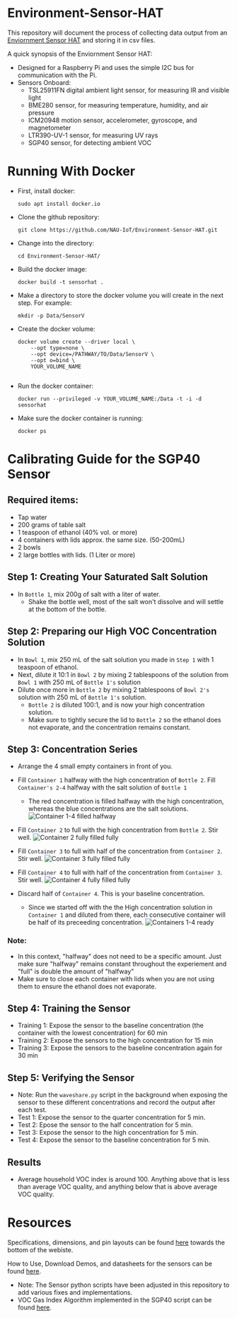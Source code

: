 # Environment-Sensor-HAT
This repository will document the process of collecting data output from an [Enviornment Sensor HAT](https://www.waveshare.com/environment-sensor-hat.htm) and storing it in csv files. 

A quick synopsis of the Enviornment Sensor HAT:
  - Designed for a Raspberry Pi and uses the simple I2C bus for communication with the Pi.
  - Sensors Onboard:
      - TSL25911FN digital ambient light sensor, for measuring IR and visible light
      - BME280 sensor, for measuring temperature, humidity, and air pressure
      - ICM20948 motion sensor, accelerometer, gyroscope, and magnetometer
      - LTR390-UV-1 sensor, for measuring UV rays
      - SGP40 sensor, for detecting ambient VOC
   
# Running With Docker
   - First, install docker:
     ```
     sudo apt install docker.io
     ```
   - Clone the github repository:
     ```
     git clone https://github.com/NAU-IoT/Environment-Sensor-HAT.git
     ```
   - Change into the directory:
     ```
     cd Environment-Sensor-HAT/
     ```
   - Build the docker image:
     ```
     docker build -t sensorhat .
     ```
   - Make a directory to store the docker volume you will create in the next step. For example:
     ```
     mkdir -p Data/SensorV
     ```
   - Create the docker volume:
     ```
     docker volume create --driver local \
         --opt type=none \
         --opt device=/PATHWAY/TO/Data/SensorV \
         --opt o=bind \
         YOUR_VOLUME_NAME
    
  - Run the docker container:
    ```
    docker run --privileged -v YOUR_VOLUME_NAME:/Data -t -i -d sensorhat
    ```
  - Make sure the docker container is running:
    ```
    docker ps
    ```
# Calibrating Guide for the SGP40 Sensor
## Required items:
* Tap water
* 200 grams of table salt
* 1 teaspoon of ethanol (40% vol. or more)
* 4 containers with lids approx. the same size. (50-200mL)
* 2 bowls
* 2 large bottles with lids. (1 Liter or more)
## Step 1: Creating Your Saturated Salt Solution
* In `Bottle 1`, mix 200g of salt with a liter of water.
  * Shake the bottle well, most of the salt won't dissolve and will settle at the bottom of the bottle.
## Step 2: Preparing our High VOC Concentration Solution
* In `Bowl 1`, mix 250 mL of the salt solution you made in `Step 1` with 1 teaspoon of ethanol.
* Next, dilute it 10:1 in `Bowl 2` by mixing 2 tablespoons of the solution from `Bowl 1` with 250 mL of `Bottle 1's` solution
* Dilute once more in `Bottle 2` by mixing 2 tablespoons of `Bowl 2's` solution with 250 mL of `Bottle 1's` solution.
  * `Bottle 2` is diluted 100:1, and is now your high concentration solution.
  * Make sure to tightly secure the lid to `Bottle 2` so the ethanol does not evaporate, and the concentration remains constant.
## Step 3: Concentration Series
* Arrange the 4 small empty containers in front of you.
* Fill `Container 1` halfway with the high concentration of `Bottle 2`. Fill `Container's 2-4` halfway with the salt solution of `Bottle 1`
  * The red concentration is filled halfway with the high concentration, whereas the blue concentrations are the salt solutions. 
![Container 1-4 filled halfway](https://i.imgur.com/ilFy8bp.png)

* Fill `Container 2` to full with the high concentration from `Bottle 2`. Stir well.
![Container 2 fully filled fully](https://i.imgur.com/0KubbGQ.png)
* Fill `Container 3` to full with half of the concentration from `Container 2`. Stir well.
![Container 3 fully filled fully](https://i.imgur.com/yF2tcGH.png)
* Fill `Container 4` to full with half of the concentration from `Container 3`. Stir well.
![Container 4 fully filled fully](https://i.imgur.com/hPDDckE.png)
* Discard half of `Container 4`. This is your baseline concentration.
  * Since we started off with the the High concentration solution in `Container 1` and diluted from there, each consecutive container will be half of its preceeding concentration. 
![Containers 1-4 ready](https://i.imgur.com/fDC8vvC.png)
### Note: 
  * In this context, "halfway" does not need to be a specific amount. Just make sure "halfway" remains constant throughout the experiement and "full" is double the amount of "halfway"
  * Make sure to close each container with lids when you are not using them to ensure the ethanol does not evaporate. 
## Step 4: Training the Sensor
* Training 1: Expose the sensor to the baseline concentration (the container with the lowest concentration) for 60 min
* Training 2: Expose the sensors to the high concentration for 15 min
* Training 3: Expose the sensors to the baseline concentration again for 30 min
## Step 5: Verifying the Sensor
* Note: Run the `waveshare.py` script in the background when exposing the sensor to these different concentrations and record the output after each test.
* Test 1: Expose the sensor to the quarter concentration for 5 min.
* Test 2: Epose the sensor to the half concentration for 5 min.
* Test 3: Expose the sensor to the high concentration for 5 min.
* Test 4: Expose the sensor to the baseline concentration for 5 min.

## Results
* Average household VOC index is around 100. Anything above that is less than average VOC quality, and anything below that is above average VOC quality.

# Resources
Specifications, dimensions, and pin layouts can be found [here](https://www.waveshare.com/environment-sensor-hat.htm) towards the bottom of the webiste. 

How to Use, Download Demos, and datasheets for the sensors can be found [here](https://www.waveshare.com/wiki/Environment_Sensor_HAT).
  - Note: The Sensor python scripts have been adjusted in this repository to add various fixes and implementations. 
  - VOC Gas Index Algorithm implemented in the SGP40 script can be found [here](https://github.com/Sensirion/gas-index-algorithm/blob/master/python-wrapper/README.rst).
